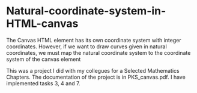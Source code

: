 # Natural-coordinate-system-in-HTML-canvas
 The Canvas HTML element has its own coordinate system with integer coordinates. However, if we want to draw curves given in natural coordinates, we must map the natural coordinate system to the coordinate system of the canvas element

This was a project I did with my collegues for a Selected Mathematics Chapters. The documentation of the project is in PKS_canvas.pdf. I have implemented tasks 3, 4 and 7. 
